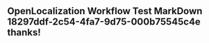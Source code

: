 <properties
ms.topic="hero-topic"
ms.test1="hero-topic"
ms.test2="test"/>

## OpenLocalization Workflow Test MarkDown 18297ddf-2c54-4fa7-9d75-000b75545c4e thanks!
